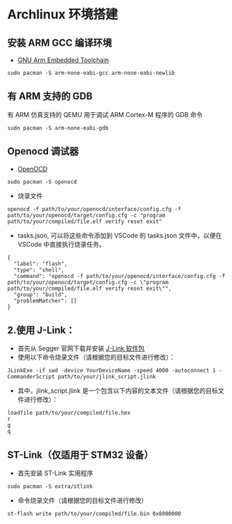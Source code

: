 # Archlinux 环境搭建

## 安装 ARM GCC 编译环境

- [GNU Arm Embedded Toolchain](https://developer.arm.com/tools-and-software/open-source-software/developer-tools/gnu-toolchain/gnu-rm/downloads)

```shell
sudo pacman -S arm-none-eabi-gcc arm-none-eabi-newlib
```

## 有 ARM 支持的 GDB

有 ARM 仿真支持的 QEMU 用于调试 ARM Cortex-M 程序的 GDB 命令

```shell
sudo pacman -S arm-none-eabi-gdb
```

## Openocd 调试器

- [OpenOCD](http://openocd.org/getting-openocd/)

```shell
sudo pacman -S openocd
```

- 烧录文件

```shell
openocd -f path/to/your/openocd/interface/config.cfg -f path/to/your/openocd/target/config.cfg -c "program path/to/your/compiled/file.elf verify reset exit"
```

- tasks.json, 可以将这些命令添加到 VSCode 的 tasks.json 文件中，以便在 VSCode 中直接执行烧录任务。

```shell
{
  "label": "flash",
  "type": "shell",
  "command": "openocd -f path/to/your/openocd/interface/config.cfg -f path/to/your/openocd/target/config.cfg -c \"program path/to/your/compiled/file.elf verify reset exit\"",
  "group": "build",
  "problemMatcher": []
}
```

## 2.使用 J-Link：

- 首先从 Segger 官网下载并安装 [J-Link 软件包](https://www.segger.com/downloads/jlink/#J-LinkSoftwareAndDocumentationPack)
- 使用以下命令烧录文件（请根据您的目标文件进行修改）：

```shell
JLinkExe -if swd -device YourDeviceName -speed 4000 -autoconnect 1 -CommanderScript path/to/your/jlink_script.jlink
```

- 其中，jlink_script.jlink 是一个包含以下内容的文本文件（请根据您的目标文件进行修改）：

```shell
loadfile path/to/your/compiled/file.hex
r
g
q
```

## ST-Link（仅适用于 STM32 设备）

- 首先安装 ST-Link 实用程序

```shell
sudo pacman -S extra/stlink
```

- 命令烧录文件（请根据您的目标文件进行修改）

```shell
st-flash write path/to/your/compiled/file.bin 0x8000000
```
